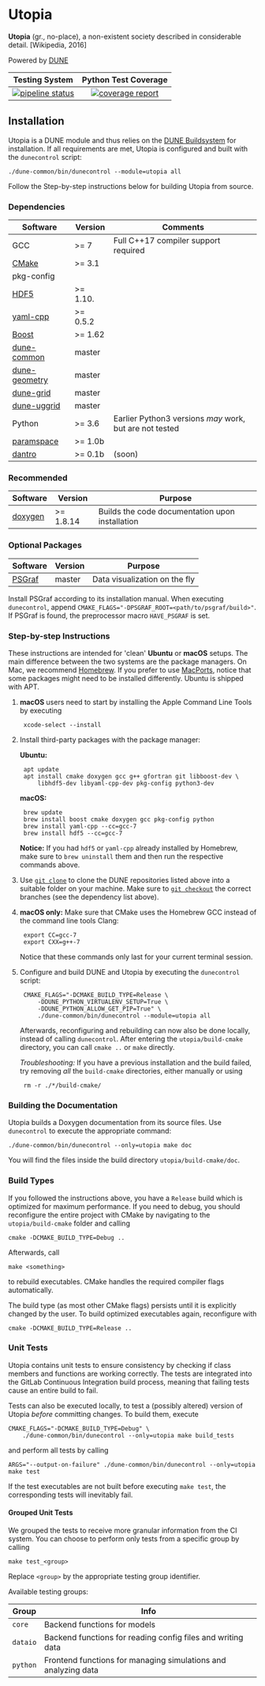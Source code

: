 # Utopia

__Utopia__ (gr., no-place), a non-existent society described in considerable detail. [Wikipedia, 2016]

Powered by [DUNE](https://dune-project.org/)

| Testing System | Python Test Coverage |
| :------------: | :------------------: |
| [![pipeline status](https://ts-gitlab.iup.uni-heidelberg.de/utopia/utopia/badges/master/pipeline.svg)](https://ts-gitlab.iup.uni-heidelberg.de/utopia/utopia/commits/master) | [![coverage report](https://ts-gitlab.iup.uni-heidelberg.de/utopia/utopia/badges/master/coverage.svg)](https://ts-gitlab.iup.uni-heidelberg.de/utopia/utopia/commits/master) |

## Installation
Utopia is a DUNE module and thus relies on the [DUNE Buildsystem](https://www.dune-project.org/doc/installation/) for installation. If all requirements are met, Utopia is configured and built with the `dunecontrol` script:

    ./dune-common/bin/dunecontrol --module=utopia all

Follow the Step-by-step instructions below for building Utopia from source.

### Dependencies
| Software | Version | Comments |
| ---------| ------- | -------- |
| GCC | >= 7 | Full C++17 compiler support required |
| [CMake](https://cmake.org/) | >= 3.1 | |
| pkg-config | | |
| [HDF5](https://www.hdfgroup.org/solutions/hdf5/) | >= 1.10. | |
| [yaml-cpp](https://github.com/jbeder/yaml-cpp) | >= 0.5.2 | |
| [Boost](http://www.boost.org/) | >= 1.62 | |
| [dune-common](https://gitlab.dune-project.org/core/dune-common) | master | |
| [dune-geometry](https://gitlab.dune-project.org/core/dune-geometry) | master | |
| [dune-grid](https://gitlab.dune-project.org/core/dune-grid) | master | |
| [dune-uggrid](https://gitlab.dune-project.org/staging/dune-uggrid) | master | |
| Python | >= 3.6 | Earlier Python3 versions _may_ work, but are not tested |
| [paramspace](https://ts-gitlab.iup.uni-heidelberg.de/yunus/paramspace) | >= 1.0b | |
| [dantro](https://ts-gitlab.iup.uni-heidelberg.de/utopia/dantro) | >= 0.1b | (soon) |

### Recommended
| Software | Version | Purpose |
| ---------| ------- | ------- |
| [doxygen](http://www.stack.nl/~dimitri/doxygen/) | >= 1.8.14 | Builds the code documentation upon installation |

### Optional Packages
| Software | Version | Purpose |
| -------- | ------- | ------- |
| [PSGraf](https://ts-gitlab.iup.uni-heidelberg.de/tools/psgraf)| master | Data visualization on the fly |

Install PSGraf according to its installation manual. When executing `dunecontrol`, append `CMAKE_FLAGS="-DPSGRAF_ROOT=<path/to/psgraf/build>"`. If PSGraf is found, the preprocessor macro `HAVE_PSGRAF` is set.

### Step-by-step Instructions
These instructions are intended for 'clean' __Ubuntu__ or __macOS__ setups.
The main difference between the two systems are the package managers.
On Mac, we recommend [Homebrew](https://brew.sh/). If you prefer to use [MacPorts](https://www.macports.org/),
notice that some packages might need to be installed differently.
Ubuntu is shipped with APT.

1. __macOS__ users need to start by installing the Apple Command Line Tools by executing

        xcode-select --install

2. Install third-party packages with the package manager:

    __Ubuntu:__

        apt update
        apt install cmake doxygen gcc g++ gfortran git libboost-dev \
            libhdf5-dev libyaml-cpp-dev pkg-config python3-dev
    
    __macOS:__

        brew update
        brew install boost cmake doxygen gcc pkg-config python
        brew install yaml-cpp --cc=gcc-7
        brew install hdf5 --cc=gcc-7
    
    __Notice:__ If you had `hdf5` or `yaml-cpp` already installed by Homebrew,
    make sure to `brew uninstall` them and then run the respective commands above.

3. Use [`git clone`](https://git-scm.com/docs/git-clone) to clone the
    DUNE repositories listed above into a suitable folder on your machine.
    Make sure to [`git checkout`](https://git-scm.com/docs/git-checkout) the correct branches (see the dependency list above).

4. __macOS only:__ Make sure that CMake uses the Homebrew GCC instead of
    the command line tools Clang:

        export CC=gcc-7
        export CXX=g++-7
    
    Notice that these commands only last for your current terminal session.

5. Configure and build DUNE and Utopia by executing the `dunecontrol` script:

        CMAKE_FLAGS="-DCMAKE_BUILD_TYPE=Release \
            -DDUNE_PYTHON_VIRTUALENV_SETUP=True \
            -DDUNE_PYTHON_ALLOW_GET_PIP=True" \
            ./dune-common/bin/dunecontrol --module=utopia all

    Afterwards, reconfiguring and rebuilding can now also be done locally,
    instead of calling `dunecontrol`. After entering the `utopia/build-cmake` directory,
    you can call `cmake ..` or `make` directly.

    *Troubleshooting:* If you have a previous installation and the build failed, try removing *all* the `build-cmake` directories, either manually or using

        rm -r ./*/build-cmake/


### Building the Documentation
Utopia builds a Doxygen documentation from its source files. Use `dunecontrol` to execute the appropriate command:

    ./dune-common/bin/dunecontrol --only=utopia make doc

You will find the files inside the build directory `utopia/build-cmake/doc`.

### Build Types
If you followed the instructions above, you have a `Release` build which is
optimized for maximum performance. If you need to debug, you should reconfigure
the entire project with CMake by navigating to the `utopia/build-cmake` folder
and calling

    cmake -DCMAKE_BUILD_TYPE=Debug ..

Afterwards, call

    make <something>

to rebuild executables. CMake handles the required compiler flags automatically.

The build type (as most other CMake flags) persists until it is explicitly
changed by the user. To build optimized executables again, reconfigure with

    cmake -DCMAKE_BUILD_TYPE=Release ..


### Unit Tests
Utopia contains unit tests to ensure consistency by checking if class members and functions are working correctly. The tests are integrated into the GitLab Continuous Integration build process, meaning that failing tests cause an entire build to fail.

Tests can also be executed locally, to test a (possibly altered) version of Utopia *before* committing changes. To build them, execute

    CMAKE_FLAGS="-DCMAKE_BUILD_TYPE=Debug" \
        ./dune-common/bin/dunecontrol --only=utopia make build_tests

and perform all tests by calling

    ARGS="--output-on-failure" ./dune-common/bin/dunecontrol --only=utopia make test

If the test executables are not built before executing `make test`, the corresponding tests will inevitably fail.

#### Grouped Unit Tests
We grouped the tests to receive more granular information from the CI system.
You can choose to perform only tests from a specific group by calling

    make test_<group>

Replace `<group>` by the appropriate testing group identifier.

Available testing groups:

| Group | Info |
| ----- | ---- |
| `core` | Backend functions for models |
| `dataio` | Backend functions for reading config files and writing data |
| `python` | Frontend functions for managing simulations and analyzing data |
